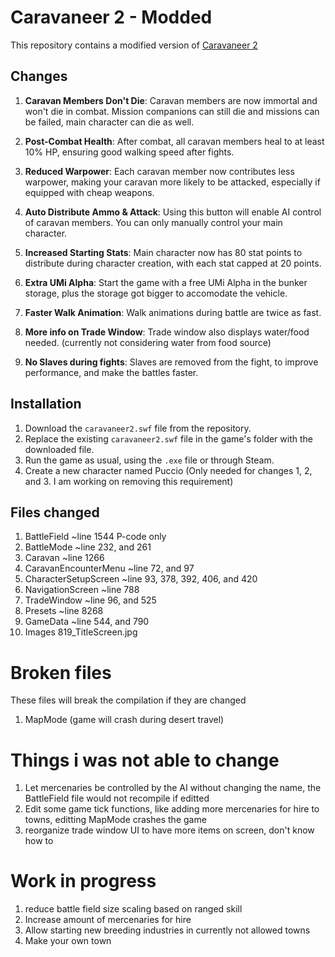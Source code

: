 # Caravaneer 2 - Modded

This repository contains a modified version of [Caravaneer 2](https://store.steampowered.com/app/1500820/Caravaneer_2/)


## Changes

1. **Caravan Members Don't Die**: Caravan members are now immortal and won't die in combat. Mission companions can still die and missions can be failed, main character can die as well.

2. **Post-Combat Health**: After combat, all caravan members heal to at least 10% HP, ensuring good walking speed after fights.

3. **Reduced Warpower**: Each caravan member now contributes less warpower, making your caravan more likely to be attacked, especially if equipped with cheap weapons.

4. **Auto Distribute Ammo & Attack**: Using this button will enable AI control of caravan members. You can only manually control your main character.

5. **Increased Starting Stats**: Main character now has 80 stat points to distribute during character creation, with each stat capped at 20 points.

6. **Extra UMi Alpha**: Start the game with a free UMi Alpha in the bunker storage, plus the storage got bigger to accomodate the vehicle.

7. **Faster Walk Animation**: Walk animations during battle are twice as fast.

8. **More info on Trade Window**: Trade window also displays water/food needed. (currently not considering water from food source)

9. **No Slaves during fights**: Slaves are removed from the fight, to improve performance, and make the battles faster.



## Installation

1. Download the `caravaneer2.swf` file from the repository.
2. Replace the existing `caravaneer2.swf` file in the game's folder with the downloaded file.
3. Run the game as usual, using the `.exe` file or through Steam.
4. Create a new character named Puccio (Only needed for changes 1, 2, and 3. I am working on removing this requirement)


## Files changed

1. BattleField		~line 1544				P-code only
2. BattleMode		~line 232, and 261
3. Caravan		~line 1266
4. CaravanEncounterMenu	~line 72, and 97
5. CharacterSetupScreen	~line 93, 378, 392, 406, and 420
6. NavigationScreen	~line 788
7. TradeWindow		~line 96, and 525
8. Presets		~line 8268
9. GameData		~line 544, and 790
10. Images		819_TitleScreen.jpg


# Broken files

These files will break the compilation if they are changed

1. MapMode (game will crash during desert travel)


# Things i was not able to change

1. Let mercenaries be controlled by the AI without changing the name, the BattleField file would not recompile if editted
2. Edit some game tick functions, like adding more mercenaries for hire to towns, editting MapMode crashes the game
3. reorganize trade window UI to have more items on screen, don't know how to


# Work in progress

1. reduce battle field size scaling based on ranged skill
2. Increase amount of mercenaries for hire
3. Allow starting new breeding industries in currently not allowed towns
4. Make your own town